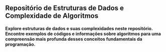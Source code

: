 ## Repositório de Estruturas de Dados e Complexidade de Algoritmos

#### Explore estruturas de dados e suas complexidades neste repositório. Encontre exemplos de códigos e informações sobre algoritmos para uma compreensão mais profunda desses conceitos fundamentais da programação.